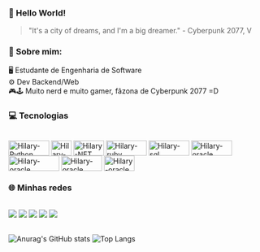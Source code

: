 ### 👋 Hello World! 

> "It's a city of dreams, and I'm a big dreamer." - Cyberpunk 2077, V

### 🚀 Sobre mim:

   🖥 Estudante de Engenharia de Software     
   ⚙  Dev Backend/Web                                           
   🎮🕹   Muito nerd e muito gamer, fãzona de Cyberpunk 2077 =D

### 💻 Tecnologias

<div style="display: inline_block"><br>
  <img align="center" alt="Hilary-Python" height="30" width="80" src="https://img.shields.io/badge/Python-3776AB?style=for-the-badge&logo=python&logoColor=white">
  <img align="center" alt="Hilary-Csharp" height="30" width="40" src="https://img.shields.io/badge/C%23-239120?style=for-the-badge&logo=c-sharp&logoColor=white">
  <img align="center" alt="Hilary-NET" height="30" width="60" src="https://img.shields.io/badge/.NET-5C2D91?style=for-the-badge&logo=.net&logoColor=white">
  <img align="center" alt="Hilary-ruby" height="30" width="80" src="https://img.shields.io/badge/MySQL-00000F?style=for-the-badge&logo=mysql&logoColor=white">
  <img align="center" alt="Hilary-sql" height="30" width="80" src="https://img.shields.io/badge/Ruby-CC342D?style=for-the-badge&logo=ruby&logoColor=white">
  <img align="center" alt="Hilary-oracle" height="30" width="80" src="https://img.shields.io/badge/Oracle-F80000?style=for-the-badge&logo=oracle&logoColor=black">
  <img align="center" alt="Hilary-oracle" height="30" width="100" src="https://img.shields.io/badge/GitHub-100000?style=for-the-badge&logo=github&logoColor=white">
  <img align="center" alt="Hilary-oracle" height="30" width="80" src="https://img.shields.io/badge/HTML-239120?style=for-the-badge&logo=html5&logoColor=white">
   <img align="center" alt="Hilary-oracle" height="30" width="60" src="https://img.shields.io/badge/CSS-239120?&style=for-the-badge&logo=css3&logoColor=white">
</div>

### 🌐 Minhas redes

<div> 
  <div style="display: inline_block"><br>
  <a href="https://instagram.com/hilarysantiag" target="_blank"><img src="https://img.shields.io/badge/-Instagram-%23E4405F?style=for-the-badge&logo=instagram&logoColor=white" target="_blank"></a>
  <a href="https://www.linkedin.com/in/hilarysantiag" target="_blank"><img src="https://img.shields.io/badge/-LinkedIn-%230077B5?style=for-the-badge&logo=linkedin&logoColor=white" target="_blank"></a>
  <a href="https://linktr.ee/hilarysantiag" target="_blank"><img src="https://img.shields.io/badge/linktree-39E09B?style=for-the-badge&logo=linktree&logoColor=white" target="_blank"></a> 
  <a href="" target="_blank"><img src="https://img.shields.io/badge/Discord-7289DA?style=for-the-badge&logo=discord&logoColor=white"_blank"></a>
  <a href="" target="_blank"><img src="https://img.shields.io/badge/Twitch-9146FF?style=for-the-badge&logo=twitch&logoColor=white"></a>
</div>

##
![Anurag's GitHub stats](https://github-readme-stats.vercel.app/api?username=hilarysantiag&show_icons=true&theme=onedark) ![Top Langs](https://github-readme-stats.vercel.app/api/top-langs/?username=hilarysantiag&hide_progress=true&theme=onedark)


